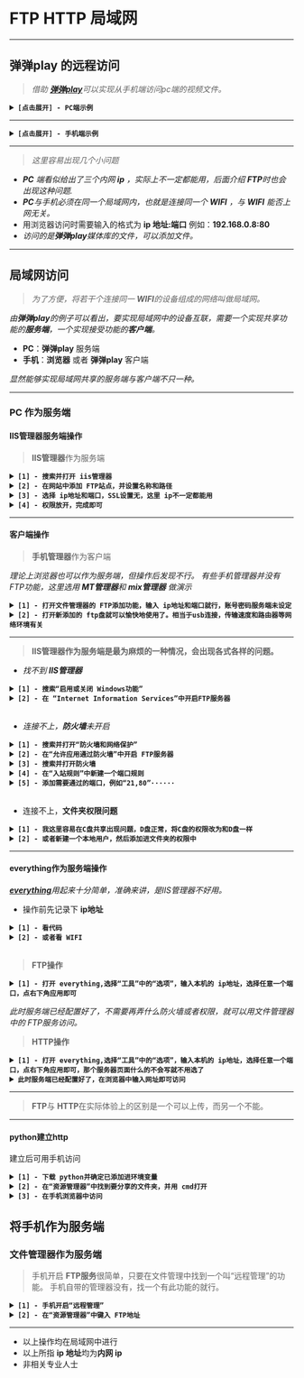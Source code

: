 # FTP HTTP 局域网
****
## 弹弹play 的远程访问
> _借助 [**弹弹play**](https://www.dandanplay.com/)可以实现从手机端访问pc端的视频文件。_
<details>
<summary><strong><code>[点击展开] - PC端示例</code></strong></summary>

****
<img src="photo/弹弹play服务启动.png">
</details>

****
<details>
<summary><strong><code>[点击展开] - 手机端示例</code></strong></summary>

****
<img src="photo/弹弹play浏览器访问.png">

****
<img src="photo/弹弹play客户端访问.jpg">

****
</details>

****
> _这里容易出现几个小问题_
-  _**PC** 端看似给出了三个内网 **ip** ，实际上不一定都能用，后面介绍 **FTP**时也会出现这种问题._
- _**PC**与手机必须在同一个局域网内，也就是连接同一个 **WIFI** ，与 **WIFI** 能否上网无关。_
- 用浏览器访问时需要输入的格式为 **ip 地址:端口** 例如：**192.168.0.8:80**
- _访问的是**弹弹play**媒体库的文件，可以添加文件。_

---

## 局域网访问
> _为了方便，将若干个连接同一 **WIFI**的设备组成的网络叫做局域网。_

_由**弹弹play**的例子可以看出，要实现局域网中的设备互联，需要一个实现共享功能的**服务端**，一个实现接受功能的**客户端**。_

- **PC**：**弹弹play** 服务端
- **手机**：**浏览器** 或者 **弹弹play** 客户端

_显然能够实现局域网共享的服务端与客户端不只一种。_

---

### **PC** 作为服务端
#### IIS管理器服务端操作
> **IIS管理器**作为服务端
<details>
<summary><strong><code>[1] - 搜索并打开 iis管理器</code></strong></summary>

****
<img src="photo/iis1.png">

****
</details>

<details>
<summary><strong><code>[2] - 在网站中添加 FTP站点，并设置名称和路径</code></strong></summary>

****
<img src="photo/iis2.png">

****
</details>

<details>
<summary><strong><code>[3] - 选择 ip地址和端口，SSL设置无，这里 ip不一定都能用</code></strong></summary>

****
<img src="photo/iis3.png">

****
</details>
<details>
<summary><strong><code>[4] - 权限放开，完成即可</code></strong></summary>

****
<img src="photo/iis4.png">

****
</details>

---
#### 客户端操作
> **手机管理器**作为客户端

_理论上浏览器也可以作为服务端，但操作后发现不行。_
_有些手机管理器并没有FTP功能，这里选用 **MT管理器**和 **mix管理器** 做演示_
<details>
<summary><strong><code>[1] - 打开文件管理器的 FTP添加功能，输入 ip地址和端口就行，账号密码服务端未设定</code></strong></summary>

****
<img src="photo/mix管理器.png">

****
<img src="photo/mt管理器.png">

****
</details>
<details>
<summary><strong><code>[2] - 打开新添加的 ftp盘就可以愉快地使用了。相当于usb连接，传输速度和路由器等网络环境有关</code></strong></summary>

****
<img src="photo/mixftp.png">

****
<img src="photo/mtftp.png">

****
</details>

---
> **IIS管理器作为服务端是最为麻烦的一种情况，会出现各式各样的问题。**

- _找不到 **IIS管理器**_
<details>
<summary><strong><code>[1] - 搜索“启用或关闭 Windows功能”</code></strong></summary>

****
<img src="photo/开启1.png">

****
</details>
<details>
<summary><strong><code>[2] - 在 “Internet Information Services”中开启FTP服务器</code></strong></summary>

****
<img src="photo/开启2.png">

****
</details>
</br>

- _连接不上，**防火墙**未开启_
<details>
<summary><strong><code>[1] - 搜索并打开“防火墙和网络保护” </code></strong></summary>

****
<img src="photo/防火墙1.png">

****
</details>
<details>
<summary><strong><code>[2] - 在“允许应用通过防火墙”中开启 FTP服务器</code></strong></summary>

****
<img src="photo/防火墙2.png">

****
</details>
<details>
<summary><strong><code>[3] - 搜索并打开防火墙</code></strong></summary>

****
<img src="photo/防火墙3.png">

****
</details>
<details>
<summary><strong><code>[4] - 在“入站规则”中新建一个端口规则</code></strong></summary>

****
<img src="photo/防火墙4.png">

****
</details>
<details>
<summary><strong><code>[5] - 添加需要通过的端口，例如“21,80”······</code></strong></summary>

****
<img src="photo/防火墙5.png">

****
</details>
</br>

- 连接不上，**文件夹权限问题**
<details>
<summary><strong><code>[1] - 我这里容易在C盘共享出现问题，D盘正常，将C盘的权限改为和D盘一样</code></strong></summary>

****
<img src="photo/文件管理权限1.png">

****
</details>
<details>
<summary><strong><code>[2] - 或者新建一个本地用户，然后添加进文件夹的权限中</code></strong></summary>

****

> 管理员方式启动cmd

```
net 用户名 用户密码 /add       //添加本地用户

net 用户名 /delete            //删除本地用户
```
<img src="photo/cmd.png">
<br/>

> 添加进文件夹的权限中

<img src="photo/文件管理权限1.png">

****
</details>

---

#### everything作为服务端操作

 _[**everything**](https://www.voidtools.com/zh-cn/downloads/)用起来十分简单，准确来讲，是IIS管理器不好用。_

- 操作前先记录下 **ip地址**
<details>
<summary><strong><code>[1] - 看代码</code></strong></summary>

****

> 搜索 **cmd**并打开，输入
```
ipconfig
```

> 找到“无线局域网”中的“IPv4地址”记录下来

****
</details>
<details>
<summary><strong><code>[2] - 或者看 WIFI</code></strong></summary>

****
WIFI属性中找到IPv4地址记录下来
****
</details>
<br/>

> **FTP操作**
<details>
<summary><strong><code>[1] - 打开 everything,选择“工具”中的“选项”，输入本机的 ip地址，选择任意一个端口，点右下角应用即可</code></strong></summary>

****

<img src="photo/everything的ftp.png">

****
</details>

_此时服务端已经配置好了，不需要再弄什么防火墙或者权限，就可以用文件管理器中的 FTP服务访问。_

> **HTTP操作**
<details>
<summary><strong><code>[1] - 打开 everything,选择“工具”中的“选项”，输入本机的 ip地址，选择任意一个端口，点右下角应用即可，那个服务器页面什么的不会写就不用选了</code></strong></summary>

****
<img src="photo/everything的http.png">

****
</details>

<details>
<summary><strong><code>此时服务端已经配置好了，在浏览器中输入网址即可访问</code></strong></summary>

****

> 输入时注意是 **http**，不要忘记端口
```
http://192.168.0.8:80
```
<img src="photo/everything浏览器访问.png">

****
</details>

---

> **FTP**与 **HTTP**在实际体验上的区别是一个可以上传，而另一个不能。

---

#### python建立http
建立后可用手机访问
<details>
<summary><strong><code>[1] - 下载 python并确定已添加进环境变量</code></strong></summary>

****
[点此转到python](https://www.python.org/)

****
</details>

<details>
<summary><strong><code>[2] - 在“资源管理器”中找到要分享的文件夹，并用 cmd打开</code></strong></summary>

****

> 在地址栏键入
```
cmd
```

> 输入代码
```
python -m http.server 3000    //3000是端口
```
> 按下 **ctrl+c**停止代码运行

****
</details>
<details>
<summary><strong><code>[3] - 在手机浏览器中访问</code></strong></summary>

****

>浏览器地址输入
```
http://192.198.0.5:3000
```
<img src="photo/pythonhttp.png">

****
</details>

## 将手机作为服务端

### 文件管理器作为服务端
> 手机开启 **FTP服务**很简单，只要在文件管理中找到一个叫“远程管理”的功能。
手机自带的管理器没有，找一个有此功能的就行。

<details>
<summary><strong><code>[1] - 手机开启“远程管理”</code></strong></summary>

****
<img src="photo/手机远程管理.png">

****
</details>
<details>
<summary><strong><code>[2] - 在“资源管理器”中键入 FTP地址</code></strong></summary>

****
<img src="photo/pc远程管理.png">

****
</details>

---

- 以上操作均在局域网中进行
- 以上所指 **ip 地址**均为**内网 ip**
- 非相关专业人士